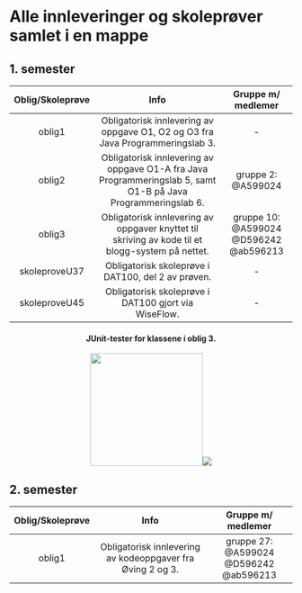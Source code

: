 # Alle innleveringer og skoleprøver samlet i en mappe

## 1. semester
| Oblig/Skoleprøve | Info | Gruppe m/ medlemer |
|:----------------:|:--------:|:------------------:|
|   oblig1  | Obligatorisk innlevering av oppgave O1, O2 og O3 fra Java Programmeringslab 3. | - |
|   oblig2  | Obligatorisk innlevering av oppgave O1-A fra Java Programmeringslab 5, samt O1-B på Java Programmeringslab 6. | gruppe 2: <br> @A599024 |
|   oblig3  | Obligatorisk innlevering av oppgaver knyttet til skriving av kode til et blogg-system på nettet. | gruppe 10: <br> @A599024 @D596242 @ab596213 |
| skoleproveU37 | Obligatorisk skoleprøve i DAT100, del 2 av prøven. | - |
| skoleproveU45 | Obligatorisk skoleprøve i DAT100 gjort via WiseFlow. | - |
<h4 align="center" style="bold">JUnit-tester for klassene i oblig 3.</h4>
<p align="center">
	<img src="https://i.imgur.com/7bAFdtA.png" width="200"/><img src="https://i.imgur.com/ACckW1Y.png"/>
</p>

## 2. semester
| Oblig/Skoleprøve | Info | Gruppe m/ medlemer |
|:----------------:|:--------:|:------------------:|
|   oblig1  | Obligatorisk innlevering av kodeoppgaver fra Øving 2 og 3. | gruppe 27: <br> @A599024 @D596242 @ab596213 |
